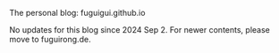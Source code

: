 The personal blog: fuguigui.github.io

No updates for this blog since 2024 Sep 2. For newer contents, please move to fuguirong.de.
